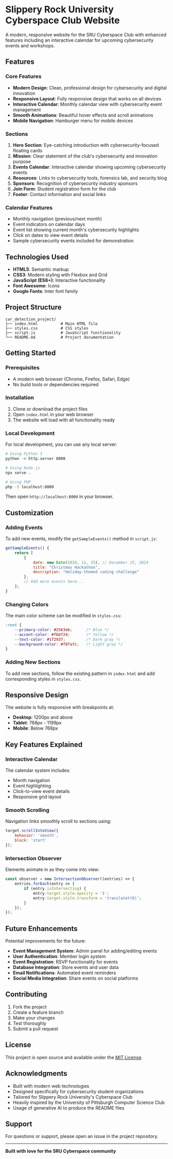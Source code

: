 # Slippery Rock University Cyberspace Club Website

A modern, responsive website for the SRU Cyberspace Club with enhanced features including an interactive calendar for upcoming cybersecurity events and workshops.

## Features

### Core Features
- **Modern Design**: Clean, professional design for cybersecurity and digital innovation
- **Responsive Layout**: Fully responsive design that works on all devices
- **Interactive Calendar**: Monthly calendar view with cybersecurity event management
- **Smooth Animations**: Beautiful hover effects and scroll animations
- **Mobile Navigation**: Hamburger menu for mobile devices

### Sections
1. **Hero Section**: Eye-catching introduction with cybersecurity-focused floating cards
2. **Mission**: Clear statement of the club's cybersecurity and innovation purpose
3. **Events Calendar**: Interactive calendar showing upcoming cybersecurity events
4. **Resources**: Links to cybersecurity tools, forensics lab, and security blog
5. **Sponsors**: Recognition of cybersecurity industry sponsors
6. **Join Form**: Student registration form for the club
7. **Footer**: Contact information and social links

### Calendar Features
- Monthly navigation (previous/next month)
- Event indicators on calendar days
- Event list showing current month's cybersecurity highlights
- Click on dates to view event details
- Sample cybersecurity events included for demonstration

## Technologies Used

- **HTML5**: Semantic markup
- **CSS3**: Modern styling with Flexbox and Grid
- **JavaScript (ES6+)**: Interactive functionality
- **Font Awesome**: Icons
- **Google Fonts**: Inter font family

## Project Structure

```
car_detection_project/
├── index.html          # Main HTML file
├── styles.css          # CSS styles
├── script.js           # JavaScript functionality
└── README.md           # Project documentation
```

## Getting Started

### Prerequisites
- A modern web browser (Chrome, Firefox, Safari, Edge)
- No build tools or dependencies required

### Installation
1. Clone or download the project files
2. Open `index.html` in your web browser
3. The website will load with all functionality ready

### Local Development
For local development, you can use any local server:

```bash
# Using Python 3
python -m http.server 8000

# Using Node.js
npx serve .

# Using PHP
php -S localhost:8000
```

Then open `http://localhost:8000` in your browser.

## Customization

### Adding Events
To add new events, modify the `getSampleEvents()` method in `script.js`:

```javascript
getSampleEvents() {
    return [
        {
            date: new Date(2024, 11, 25), // December 25, 2024
            title: "Christmas Hackathon",
            description: "Holiday-themed coding challenge"
        },
        // Add more events here...
    ];
}
```

### Changing Colors
The main color scheme can be modified in `styles.css`:

```css
:root {
    --primary-color: #2563eb;      /* Blue */
    --accent-color: #fbbf24;       /* Yellow */
    --text-color: #1f2937;         /* Dark gray */
    --background-color: #f8fafc;   /* Light gray */
}
```

### Adding New Sections
To add new sections, follow the existing pattern in `index.html` and add corresponding styles in `styles.css`.

## Responsive Design

The website is fully responsive with breakpoints at:
- **Desktop**: 1200px and above
- **Tablet**: 768px - 1199px
- **Mobile**: Below 768px

## Key Features Explained

### Interactive Calendar
The calendar system includes:
- Month navigation
- Event highlighting
- Click-to-view event details
- Responsive grid layout

### Smooth Scrolling
Navigation links smoothly scroll to sections using:
```javascript
target.scrollIntoView({
    behavior: 'smooth',
    block: 'start'
});
```

### Intersection Observer
Elements animate in as they come into view:
```javascript
const observer = new IntersectionObserver((entries) => {
    entries.forEach(entry => {
        if (entry.isIntersecting) {
            entry.target.style.opacity = '1';
            entry.target.style.transform = 'translateY(0)';
        }
    });
});
```

## Future Enhancements

Potential improvements for the future:
- **Event Management System**: Admin panel for adding/editing events
- **User Authentication**: Member login system
- **Event Registration**: RSVP functionality for events
- **Database Integration**: Store events and user data
- **Email Notifications**: Automated event reminders
- **Social Media Integration**: Share events on social platforms

## Contributing

1. Fork the project
2. Create a feature branch
3. Make your changes
4. Test thoroughly
5. Submit a pull request

## License

This project is open source and available under the [MIT License](LICENSE).

## Acknowledgments

- Built with modern web technologies
- Designed specifically for cybersecurity student organizations
- Tailored for Slippery Rock University's Cyberspace Club
- Heavily inspired by the University of Pittsburgh Computer Science Club
- Usage of generative AI to produce the README files

## Support

For questions or support, please open an issue in the project repository.

---

**Built with love for the SRU Cyberspace community**
